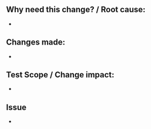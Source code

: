 ## Why need this change? / Root cause:

-

## Changes made:

-

## Test Scope / Change impact:

-

## Issue

-
